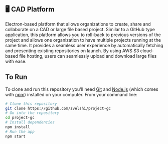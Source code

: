 ## 🖥️ CAD Platform 

Electron-based platform that allows organizations to create, share and collaborate on a CAD or large file based project. Similar to a GitHub type application, this platform allows you to roll-back to previous versions of the project and allows one organization to have multiple projects running at the same time. It provides a seamless user experience by automatically fetching and presenting existing repositories on launch. By using AWS S3 cloud-based file hosting, users can seamlessly upload and download large files with ease.

## To Run

To clone and run this repository you'll need [Git](https://git-scm.com) and [Node.js](https://nodejs.org/en/download/) (which comes with [npm](http://npmjs.com)) installed on your computer. From your command line:

```bash
# Clone this repository
git clone https://github.com/zvelshi/project-gc
# Go into the repository
cd project-gc
# Install dependencies
npm install
# Run the app
npm start
```
